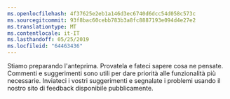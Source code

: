 ```yaml
---
ms.openlocfilehash: 4f37625e2eb1a146d3ec6740d6dcc54d058c573c
ms.sourcegitcommit: 93f8bac60cebb783b3a8fc8887193e094d4e27e2
ms.translationtype: MT
ms.contentlocale: it-IT
ms.lasthandoff: 05/25/2019
ms.locfileid: "64463436"
---
```

Stiamo preparando l'anteprima. Provatela e fateci sapere cosa ne pensate. Commenti e suggerimenti sono utili per dare priorità alle funzionalità più necessarie. Inviateci i vostri suggerimenti e segnalate i problemi usando il nostro sito di feedback disponibile pubblicamente.